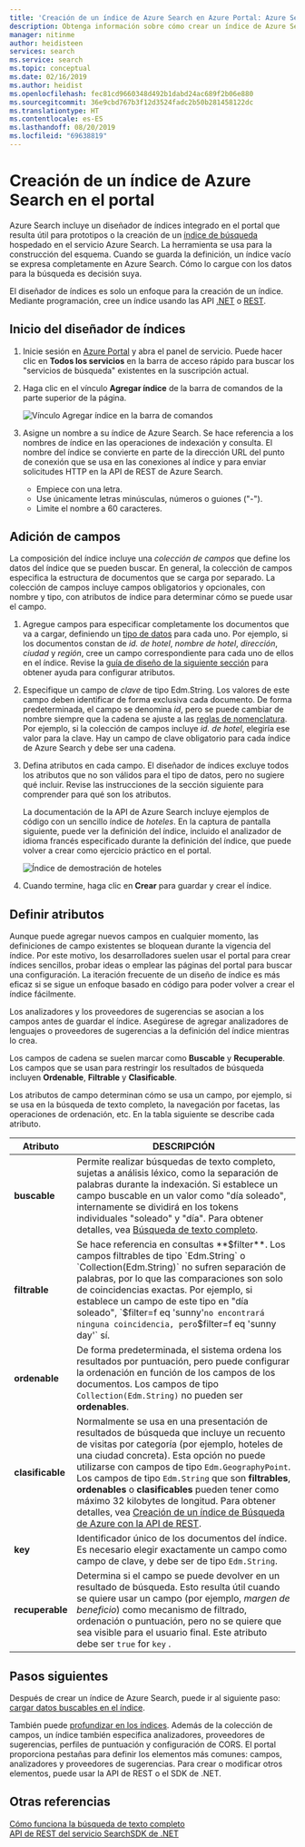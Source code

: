 ```yaml
---
title: 'Creación de un índice de Azure Search en Azure Portal: Azure Search'
description: Obtenga información sobre cómo crear un índice de Azure Search con diseñadores de índices integrados en el portal.
manager: nitinme
author: heidisteen
services: search
ms.service: search
ms.topic: conceptual
ms.date: 02/16/2019
ms.author: heidist
ms.openlocfilehash: fec81cd9660348d492b1dabd24ac689f2b06e880
ms.sourcegitcommit: 36e9cbd767b3f12d3524fadc2b50b281458122dc
ms.translationtype: HT
ms.contentlocale: es-ES
ms.lasthandoff: 08/20/2019
ms.locfileid: "69638819"
---
```

# <a name="create-an-azure-search-index-in-the-portal"></a>Creación de un índice de Azure Search en el portal

Azure Search incluye un diseñador de índices integrado en el portal que resulta útil para prototipos o la creación de un [índice de búsqueda](search-what-is-an-index.md) hospedado en el servicio Azure Search. La herramienta se usa para la construcción del esquema. Cuando se guarda la definición, un índice vacío se expresa completamente en Azure Search. Cómo lo cargue con los datos para la búsqueda es decisión suya.

El diseñador de índices es solo un enfoque para la creación de un índice. Mediante programación, cree un índice usando las API [.NET](search-create-index-dotnet.md) o [REST](search-create-index-rest-api.md).

## <a name="start-index-designer"></a>Inicio del diseñador de índices

1. Inicie sesión en [Azure Portal](https://portal.azure.com) y abra el panel de servicio. Puede hacer clic en **Todos los servicios** en la barra de acceso rápido para buscar los "servicios de búsqueda" existentes en la suscripción actual. 

2. Haga clic en el vínculo **Agregar índice** de la barra de comandos de la parte superior de la página.

   ![Vínculo Agregar índice en la barra de comandos](media/search-create-index-portal/add-index.png "Add index link in the command bar")

3. Asigne un nombre a su índice de Azure Search. Se hace referencia a los nombres de índice en las operaciones de indexación y consulta. El nombre del índice se convierte en parte de la dirección URL del punto de conexión que se usa en las conexiones al índice y para enviar solicitudes HTTP en la API de REST de Azure Search.

   * Empiece con una letra.
   * Use únicamente letras minúsculas, números o guiones ("-").
   * Limite el nombre a 60 caracteres.

## <a name="add-fields"></a>Adición de campos

La composición del índice incluye una *colección de campos* que define los datos del índice que se pueden buscar. En general, la colección de campos especifica la estructura de documentos que se carga por separado. La colección de campos incluye campos obligatorios y opcionales, con nombre y tipo, con atributos de índice para determinar cómo se puede usar el campo.

1. Agregue campos para especificar completamente los documentos que va a cargar, definiendo un [tipo de datos](https://docs.microsoft.com/rest/api/searchservice/supported-data-types) para cada uno. Por ejemplo, si los documentos constan de *id. de hotel*, *nombre de hotel*, *dirección*, *ciudad* y *región*, cree un campo correspondiente para cada uno de ellos en el índice. Revise la [guía de diseño de la siguiente sección](#design) para obtener ayuda para configurar atributos.

2. Especifique un campo de *clave* de tipo Edm.String. Los valores de este campo deben identificar de forma exclusiva cada documento. De forma predeterminada, el campo se denomina *id*, pero se puede cambiar de nombre siempre que la cadena se ajuste a las [reglas de nomenclatura](https://docs.microsoft.com/rest/api/searchservice/Naming-rules). Por ejemplo, si la colección de campos incluye *id. de hotel*, elegiría ese valor para la clave. Hay un campo de clave obligatorio para cada índice de Azure Search y debe ser una cadena.

3. Defina atributos en cada campo. El diseñador de índices excluye todos los atributos que no son válidos para el tipo de datos, pero no sugiere qué incluir. Revise las instrucciones de la sección siguiente para comprender para qué son los atributos.

    La documentación de la API de Azure Search incluye ejemplos de código con un sencillo índice de *hoteles*. En la captura de pantalla siguiente, puede ver la definición del índice, incluido el analizador de idioma francés especificado durante la definición del índice, que puede volver a crear como ejercicio práctico en el portal.

    ![Índice de demostración de hoteles](media/search-create-index-portal/field-definitions.png "Hotels demo index")

4. Cuando termine, haga clic en **Crear** para guardar y crear el índice.

<a name="design"></a>

## <a name="set-attributes"></a>Definir atributos

Aunque puede agregar nuevos campos en cualquier momento, las definiciones de campo existentes se bloquean durante la vigencia del índice. Por este motivo, los desarrolladores suelen usar el portal para crear índices sencillos, probar ideas o emplear las páginas del portal para buscar una configuración. La iteración frecuente de un diseño de índice es más eficaz si se sigue un enfoque basado en código para poder volver a crear el índice fácilmente.

Los analizadores y los proveedores de sugerencias se asocian a los campos antes de guardar el índice. Asegúrese de agregar analizadores de lenguajes o proveedores de sugerencias a la definición del índice mientras lo crea.

Los campos de cadena se suelen marcar como **Buscable** y **Recuperable**. Los campos que se usan para restringir los resultados de búsqueda incluyen **Ordenable**, **Filtrable** y **Clasificable**.

Los atributos de campo determinan cómo se usa un campo, por ejemplo, si se usa en la búsqueda de texto completo, la navegación por facetas, las operaciones de ordenación, etc. En la tabla siguiente se describe cada atributo.

|Atributo|DESCRIPCIÓN|  
|---------------|-----------------|  
|**buscable**|Permite realizar búsquedas de texto completo, sujetas a análisis léxico, como la separación de palabras durante la indexación. Si establece un campo buscable en un valor como "día soleado", internamente se dividirá en los tokens individuales "soleado" y "día". Para obtener detalles, vea [Búsqueda de texto completo](search-lucene-query-architecture.md).|  
|**filtrable**|Se hace referencia en consultas **$filter**. Los campos filtrables de tipo `Edm.String` o `Collection(Edm.String)` no sufren separación de palabras, por lo que las comparaciones son solo de coincidencias exactas. Por ejemplo, si establece un campo de este tipo en "día soleado", `$filter=f eq 'sunny'` no encontrará ninguna coincidencia, pero `$filter=f eq 'sunny day'` sí. |  
|**ordenable**|De forma predeterminada, el sistema ordena los resultados por puntuación, pero puede configurar la ordenación en función de los campos de los documentos. Los campos de tipo `Collection(Edm.String)` no pueden ser **ordenables**. |  
|**clasificable**|Normalmente se usa en una presentación de resultados de búsqueda que incluye un recuento de visitas por categoría (por ejemplo, hoteles de una ciudad concreta). Esta opción no puede utilizarse con campos de tipo `Edm.GeographyPoint`. Los campos de tipo `Edm.String` que son **filtrables**, **ordenables** o **clasificables** pueden tener como máximo 32 kilobytes de longitud. Para obtener detalles, vea [Creación de un índice de Búsqueda de Azure con la API de REST](https://docs.microsoft.com/rest/api/searchservice/create-index).|  
|**key**|Identificador único de los documentos del índice. Es necesario elegir exactamente un campo como campo de clave, y debe ser de tipo `Edm.String`.|  
|**recuperable**|Determina si el campo se puede devolver en un resultado de búsqueda. Esto resulta útil cuando se quiere usar un campo (por ejemplo, *margen de beneficio*) como mecanismo de filtrado, ordenación o puntuación, pero no se quiere que sea visible para el usuario final. Este atributo debe ser `true` for `key` .|  

## <a name="next-steps"></a>Pasos siguientes

Después de crear un índice de Azure Search, puede ir al siguiente paso: [cargar datos buscables en el índice](search-what-is-data-import.md).

También puede [profundizar en los índices](search-what-is-an-index.md). Además de la colección de campos, un índice también especifica analizadores, proveedores de sugerencias, perfiles de puntuación y configuración de CORS. El portal proporciona pestañas para definir los elementos más comunes: campos, analizadores y proveedores de sugerencias. Para crear o modificar otros elementos, puede usar la API de REST o el SDK de .NET.

## <a name="see-also"></a>Otras referencias

 [Cómo funciona la búsqueda de texto completo](search-lucene-query-architecture.md)  
 [API de REST del servicio Search](https://docs.microsoft.com/rest/api/searchservice/)[SDK de .NET](https://docs.microsoft.com/dotnet/api/overview/azure/search?view=azure-dotnet)

